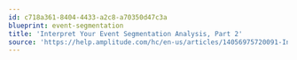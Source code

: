 ```yaml
---
id: c718a361-8404-4433-a2c8-a70350d47c3a
blueprint: event-segmentation
title: 'Interpret Your Event Segmentation Analysis, Part 2'
source: 'https://help.amplitude.com/hc/en-us/articles/14056975720091-Interpret-your-event-segmentation-analysis-part-2-Advanced-features'
---
```

